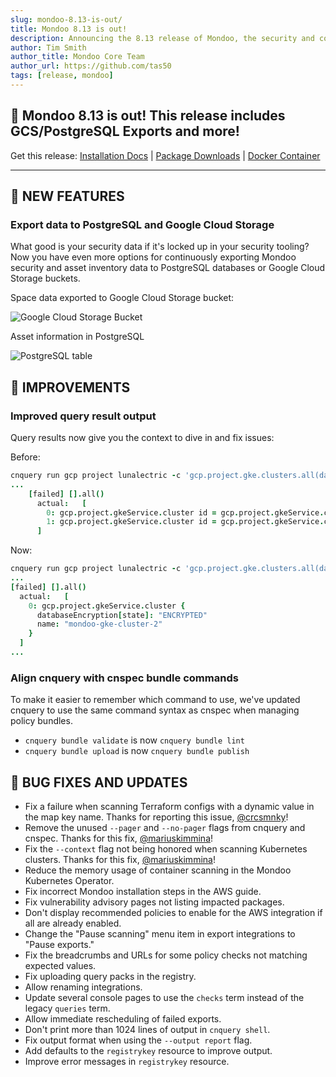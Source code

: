 ```yaml
---
slug: mondoo-8.13-is-out/
title: Mondoo 8.13 is out!
description: Announcing the 8.13 release of Mondoo, the security and compliance platform that prioritizes risks that matter most in your infrastructure.
author: Tim Smith
author_title: Mondoo Core Team
author_url: https://github.com/tas50
tags: [release, mondoo]
---
```


## 🥳 Mondoo 8.13 is out! This release includes GCS/PostgreSQL Exports and more!

Get this release: [Installation Docs](/cnspec/) | [Package Downloads](https://releases.mondoo.com/cnspec/) | [Docker Container](https://hub.docker.com/r/mondoo/cnspec)

---

## 🎉 NEW FEATURES

### Export data to PostgreSQL and Google Cloud Storage

What good is your security data if it's locked up in your security tooling? Now you have even more options for continuously exporting Mondoo security and asset inventory data to PostgreSQL databases or Google Cloud Storage buckets.

Space data exported to Google Cloud Storage bucket:

![Google Cloud Storage Bucket](/img/releases/2023-06-06-mondoo-8.13-is-out/gcs_export.png)

Asset information in PostgreSQL

![PostgreSQL table](/img/releases/2023-06-06-mondoo-8.13-is-out/postgresql_export.png)

## 🧹 IMPROVEMENTS

### Improved query result output

Query results now give you the context to dive in and fix issues:

Before:

```coffee
cnquery run gcp project lunalectric -c 'gcp.project.gke.clusters.all(databaseEncryption["state"] == "NOT_ENCRYPTED")'
...
    [failed] [].all()
      actual:   [
        0: gcp.project.gkeService.cluster id = gcp.project.gkeService.cluster/7c50e440aa5c41cf8eff749a4f313953c4c974b985ab43d1b44871e7dbf3e9a7
        1: gcp.project.gkeService.cluster id = gcp.project.gkeService.cluster/db3328e173c84de49d92229c02378c9f59b69e0a568a4448b52b3d7ff2f201f6
      ]
```

Now:

```coffee
cnquery run gcp project lunalectric -c 'gcp.project.gke.clusters.all(databaseEncryption["state"] == "NOT_ENCRYPTED")'
...
[failed] [].all()
  actual:   [
    0: gcp.project.gkeService.cluster {
      databaseEncryption[state]: "ENCRYPTED"
      name: "mondoo-gke-cluster-2"
    }
  ]
...
```

### Align cnquery with cnspec bundle commands

To make it easier to remember which command to use, we've updated cnquery to use the same command syntax as cnspec when managing policy bundles.

- `cnquery bundle validate` is now `cnquery bundle lint`
- `cnquery bundle upload` is now `cnquery bundle publish`

## 🐛 BUG FIXES AND UPDATES

- Fix a failure when scanning Terraform configs with a dynamic value in the map key name. Thanks for reporting this issue, [@crcsmnky](https://github.com/crcsmnky)!
- Remove the unused `--pager` and `--no-pager` flags from cnquery and cnspec. Thanks for this fix, [@mariuskimmina](https://github.com/mariuskimmina)!
- Fix the `--context` flag not being honored when scanning Kubernetes clusters. Thanks for this fix, [@mariuskimmina](https://github.com/mariuskimmina)!
- Reduce the memory usage of container scanning in the Mondoo Kubernetes Operator.
- Fix incorrect Mondoo installation steps in the AWS guide.
- Fix vulnerability advisory pages not listing impacted packages.
- Don't display recommended policies to enable for the AWS integration if all are already enabled.
- Change the "Pause scanning" menu item in export integrations to "Pause exports."
- Fix the breadcrumbs and URLs for some policy checks not matching expected values.
- Fix uploading query packs in the registry.
- Allow renaming integrations.
- Update several console pages to use the `checks` term instead of the legacy `queries` term.
- Allow immediate rescheduling of failed exports.
- Don't print more than 1024 lines of output in `cnquery shell`.
- Fix output format when using the `--output report` flag.
- Add defaults to the `registrykey` resource to improve output.
- Improve error messages in `registrykey` resource.

